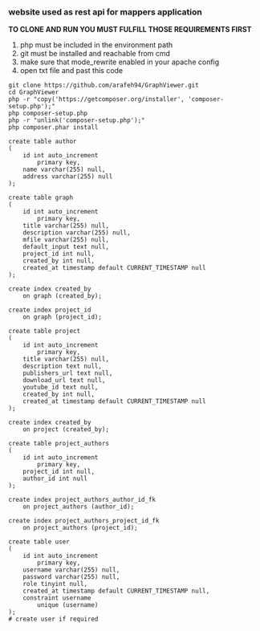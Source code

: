 ### website used as rest api for mappers application

**TO CLONE AND RUN YOU MUST FULFILL THOSE REQUIREMENTS FIRST**  
1. php must be included in the environment path  
2. git must be installed and reachable from cmd  
3. make sure that mode_rewrite enabled in your apache config  
4. open txt file and past this code  

```
git clone https://github.com/arafeh94/GraphViewer.git
cd GraphViewer
php -r "copy('https://getcomposer.org/installer', 'composer-setup.php');"
php composer-setup.php
php -r "unlink('composer-setup.php');"
php composer.phar install
```

```mysql
create table author
(
	id int auto_increment
		primary key,
	name varchar(255) null,
	address varchar(255) null
);

create table graph
(
	id int auto_increment
		primary key,
	title varchar(255) null,
	description varchar(255) null,
	mfile varchar(255) null,
	default_input text null,
	project_id int null,
	created_by int null,
	created_at timestamp default CURRENT_TIMESTAMP null
);

create index created_by
	on graph (created_by);

create index project_id
	on graph (project_id);

create table project
(
	id int auto_increment
		primary key,
	title varchar(255) null,
	description text null,
	publishers_url text null,
	download_url text null,
	youtube_id text null,
	created_by int null,
	created_at timestamp default CURRENT_TIMESTAMP null
);

create index created_by
	on project (created_by);

create table project_authors
(
	id int auto_increment
		primary key,
	project_id int null,
	author_id int null
);

create index project_authors_author_id_fk
	on project_authors (author_id);

create index project_authors_project_id_fk
	on project_authors (project_id);

create table user
(
	id int auto_increment
		primary key,
	username varchar(255) null,
	password varchar(255) null,
	role tinyint null,
	created_at timestamp default CURRENT_TIMESTAMP null,
	constraint username
		unique (username)
);
# create user if required
```
